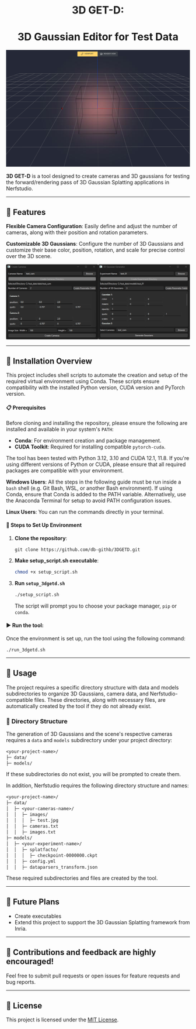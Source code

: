 <h1 align="center">3D GET-D:</h1>
<h1 align="center">3D Gaussian Editor for Test Data</h1>

![gaussian](readme_images/3dgetd_demo.png)

**3D GET-D** is a tool designed to create cameras and 3D gaussians for testing the forward/rendering pass of 3D Gaussian Splatting applications in Nerfstudio.

---

## 🚀 **Features**

**Flexible Camera Configuration**: Easily define and adjust the number of cameras, along with their position and rotation parameters.

**Customizable 3D Gaussians**: Configure the number of 3D Gaussians and customize their base color, position, rotation, and scale for precise control over the 3D scene.

![features](readme_images/features.png)

---

## 🔧  **Installation Overview**

This project includes shell scripts to automate the creation and setup of the required virtual environment using Conda. These scripts ensure compatibility with the installed Python version, CUDA version and PyTorch version.
#### 📋 **Prerequisites**
Before cloning and installing the repository, please ensure the following are installed and available in your system's `PATH`:
- **Conda**: For environment creation and package management.
- **CUDA Toolkit**: Required for installing compatible `pytorch-cuda`.

The tool has been tested with Python 3.12, 3.10 and CUDA 12.1, 11.8. If you're using different versions of Python or CUDA, please ensure that all required packages are compatible with your environment.

**Windows Users**: All the steps in the following guide must be run inside a `bash` shell (e.g. Git Bash, WSL, or another Bash environment).  If using Conda, ensure that Conda is added to the PATH variable. Alternatively, use the Anaconda Terminal for setup to avoid PATH configuration issues.

**Linux Users**: You can run the commands directly in your terminal.

#### 📝 **Steps to Set Up Environment**

1. **Clone the repository**:
    ```git
    git clone https://github.com/db-githb/3DGETD.git
    ```
2. **Make setup_script.sh executable**:
    ```bash
    chmod +x setup_script.sh
    ```
3. **Run `setup_3dgetd.sh`**
    ```bash
    ./setup_script.sh
    ```
    The script will prompt you to choose your package manager, `pip` or `conda`.
#### ▶️ **Run the tool**:

Once the environment is set up, run the tool using the following command:

    ./run_3dgetd.sh
---
## 📖 **Usage**

The project requires a specific directory structure with data and models subdirectories to organize 3D Gaussians, camera data, and Nerfstudio-compatible files. These directories, along with necessary files, are automatically created by the tool if they do not already exist.

### 📂 **Directory Structure**

The generation of 3D Gaussians and the scene's respective cameras requires a ```data``` and ```models``` subdirectory under your project directory:

```
<your-project-name>/
├─ data/
├─ models/
```
If these subdirectories do not exist, you will be prompted to create them.

In addition, Nerfstudio requires the following directory structure and names:

```
<your-project-name>/
├─ data/
│  ├─ <your-cameras-name>/
│  │  ├─ images/
│  │  │  ├─ test.jpg
│  │  ├─ cameras.txt
│  │  ├─ images.txt
├─ models/
│  ├─ <your-experiment-name>/
│  │  ├─ splatfacto/
│  │  │  ├─ checkpoint-0000000.ckpt
│  │  ├─ config.yml
│  │  ├─ dataparsers_transform.json
```

These required subdirectories and files are created by the tool.

---
## 🎯 **Future Plans**
- Create executables
- Extend this project to support the 3D Gaussian Splatting framework from Inria.

---

## 🌟 **Contributions and feedback are highly encouraged!**
Feel free to submit pull requests or open issues for feature requests and bug reports.

---
## 📜 **License**
This project is licensed under the [MIT License](https://opensource.org/licenses/MIT).